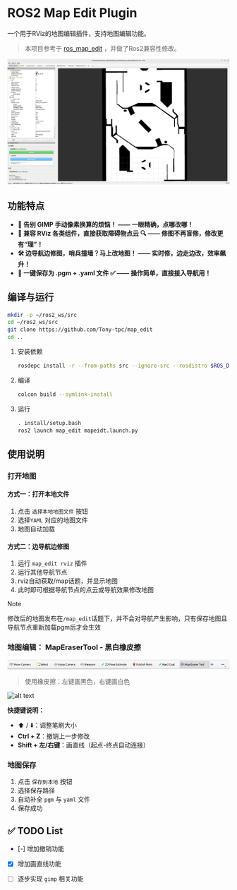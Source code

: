 <!--
 * @Author: Tonytpc ykq31415926@163.com
 * @Date: 2025-07-09 22:24:31
 * @LastEditors: Tonytpc ykq31415926@163.com
 * @LastEditTime: 2025-07-21 22:54:54
 * @FilePath: /map_edit/readme.md
 * @Description: 这是默认设置,请设置`customMade`, 打开koroFileHeader查看配置 进行设置: https://github.com/OBKoro1/koro1FileHeader/wiki/%E9%85%8D%E7%BD%AE
-->
# ROS2 Map Edit Plugin
一个用于RViz的地图编辑插件，支持地图编辑功能。
> 本项目参考于 [ros_map_edit](https://gitee.com/reinovo/ros_map_edit) ，并做了Ros2兼容性修改。


![alt text](resource/image-3.png)



## 功能特点
- **🎯 告别 GIMP 手动像素换算的烦恼！ —— 一眼精确，点哪改哪！**
- **🧩 兼容 RViz 各类组件，直接获取障碍物点云 🔍 —— 修图不再盲修，修改更有“理”！**
- **🛠️ 边导航边修图，哨兵撞墙？马上改地图！ —— 实时修，边走边改，效率飙升！**
- **💾 一键保存为 .pgm + .yaml 文件 ✅ —— 操作简单，直接接入导航用！**


## 编译与运行


```zsh
mkdir -p ~/ros2_ws/src
cd ~/ros2_ws/src
git clone https://github.com/Tony-tpc/map_edit
cd ..
```

1. 安装依赖

    ```zsh
    rosdepc install -r --from-paths src --ignore-src --rosdistro $ROS_DISTRO -y
    ```

2. 编译

    ```zsh
    colcon build --symlink-install
    ```

3. 运行

    ```zsh
    . install/setup.bash
    ros2 launch map_edit mapeidt.launch.py 
    ```

## 使用说明

### 打开地图

#### 方式一：打开本地文件
1. 点击 `选择本地地图文件` 按钮
2. 选择`YAML` 对应的地图文件
3. 地图自动加载

#### 方式二：边导航边修图

1. 运行 `map_edit rviz` 插件
2. 运行其他导航节点
3. rviz自动获取/map话题，并显示地图
4. 此时即可根据导航节点的点云或导航效果修改地图


>[!NOTE]  
>修改后的地图发布在`/map_edit`话题下，并不会对导航产生影响，只有保存地图且导航节点重新加载pgm后才会生效

### 地图编辑： MapEraserTool - 黑白橡皮擦

![alt text](resource/image.png)
>使用橡皮擦：左键画黑色，右键画白色

![alt text](<resource/1.gif>)


**快捷键说明：**
- ⬆️ / ⬇️：调整笔刷大小  
- **Ctrl + Z**：撤销上一步修改  
- **Shift + 左/右键**：画直线（起点-终点自动连接）  
### 地图保存

1. 点击 `保存到本地` 按钮
2. 选择保存路径
3. 自动补全 `pgm` 与 `yaml` 文件
4. 保存成功

## ✅ TODO List

- [-] 增加撤销功能
- [x] 增加画直线功能
- [ ] 逐步实现 `gimp` 相关功能






